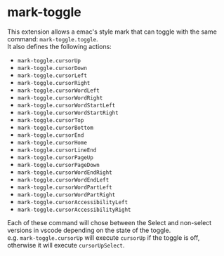 # mark-toggle

This extension allows a emac's style mark that can toggle with the same command: `mark-toggle.toggle`.\
It also defines the following actions:
- `mark-toggle.cursorUp`
- `mark-toggle.cursorDown`
- `mark-toggle.cursorLeft`
- `mark-toggle.cursorRight`
- `mark-toggle.cursorWordLeft`
- `mark-toggle.cursorWordRight`
- `mark-toggle.cursorWordStartLeft`
- `mark-toggle.cursorWordStartRight`
- `mark-toggle.cursorTop`
- `mark-toggle.cursorBottom`
- `mark-toggle.cursorEnd`
- `mark-toggle.cursorHome`
- `mark-toggle.cursorLineEnd`
- `mark-toggle.cursorPageUp`
- `mark-toggle.cursorPageDown`
- `mark-toggle.cursorWordEndRight`
- `mark-toggle.cursorWordEndLeft`
- `mark-toggle.cursorWordPartLeft`
- `mark-toggle.cursorWordPartRight`
- `mark-toggle.cursorAccessibilityLeft`
- `mark-toggle.cursorAccessibilityRight`

Each of these command will chose between the Select and non-select versions in vscode depending on the state of the toggle.\
e.g. `mark-toggle.cursorUp` will execute `cursorUp` if the toggle is off, otherwise it will execute `cursorUpSelect`.